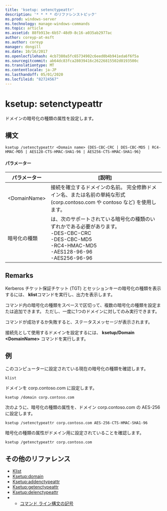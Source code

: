 ```yaml
---
title: 'ksetup: setenctypeattr'
description: '* * * * のリファレンストピック'
ms.prod: windows-server
ms.technology: manage-windows-commands
ms.topic: article
ms.assetid: 88fb913e-6b57-48d9-8c16-a035ab2977ac
author: coreyp-at-msft
ms.author: coreyp
manager: dongill
ms.date: 10/16/2017
ms.openlocfilehash: 4cb7380a5fc65734902c6eed0b4b941eda6f6f5a
ms.sourcegitcommit: ab64dc83fca28039416c26226815502d0193500c
ms.translationtype: MT
ms.contentlocale: ja-JP
ms.lasthandoff: 05/01/2020
ms.locfileid: "82724567"
---
```

# <a name="ksetupsetenctypeattr"></a>ksetup: setenctypeattr



ドメインの暗号化の種類の属性を設定します。

## <a name="syntax"></a>構文

```
ksetup /setenctypeattr <Domain name> {DES-CBC-CRC | DES-CBC-MD5 | RC4-HMAC-MD5 | AES128-CTS-HMAC-SHA1-96 | AES256-CTS-HMAC-SHA1-96}
```

#### <a name="parameters"></a>パラメーター

|パラメーター|[説明]|
|---------|-----------|
|\<DomainName>|接続を確立するドメインの名前。 完全修飾ドメイン名、または名前の単純な形式 (corp.contoso.com や contoso など) を使用します。|
|暗号化の種類|は、次のサポートされている暗号化の種類のいずれかである必要があります。</br>-DES-CBC-CRC</br>-DES-CBC-MD5</br>-RC4-HMAC-MD5</br>-AES128-96-96</br>-AES256-96-96|

## <a name="remarks"></a>Remarks

Kerberos チケット保証チケット (TGT) とセッションキーの暗号化の種類を表示するには、 **klist**コマンドを実行し、出力を表示します。

コマンド内の暗号化の種類をスペースで区切って、複数の暗号化の種類を設定または追加できます。 ただし、一度に1つのドメインに対してのみ実行できます。

コマンドが成功するか失敗すると、ステータスメッセージが表示されます。

接続先として使用するドメインを設定するには、 **ksetup/Domain \<DomainName>** コマンドを実行します。

## <a name="examples"></a>例

このコンピューターに設定されている現在の暗号化の種類を確認します。
```
klist
```
ドメインを corp.contoso.com に設定します。
```
ksetup /domain corp.contoso.com
```
次のように、暗号化の種類の属性を、ドメイン corp.contoso.com の AES-256 に設定します。
```
ksetup /setenctypeattr corp.contoso.com AES-256-CTS-HMAC-SHA1-96
```
暗号化の種類の属性がドメイン用に設定されていることを確認します。
```
ksetup /getenctypeattr corp.contoso.com
```

## <a name="additional-references"></a>その他のリファレンス

-   [Klist](klist.md)
-   [Ksetup:domain](ksetup-domain.md)
-   [Ksetup:addenctypeattr](ksetup-addenctypeattr.md)
-   [Ksetup:getenctypeattr](ksetup-getenctypeattr.md)
-   [Ksetup:delenctypeattr](ksetup-delenctypeattr.md)
-   - [コマンド ライン構文の記号](command-line-syntax-key.md)